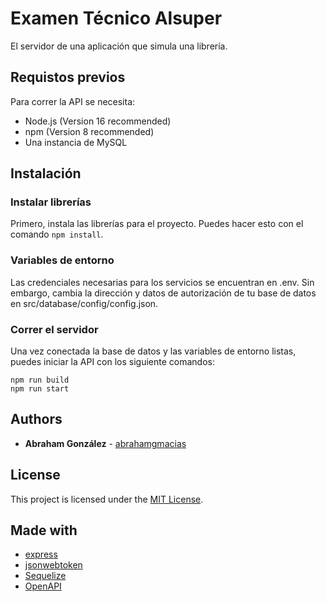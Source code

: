 # Examen Técnico Alsuper

El servidor de una aplicación que simula una librería.

## Requistos previos

Para correr la API se necesita:
- Node.js (Version 16 recommended)
- npm (Version 8 recommended)
- Una instancia de MySQL

## Instalación

### Instalar librerías

Primero, instala las librerías para el proyecto. Puedes hacer esto con el comando `npm install`.

### Variables de entorno

Las credenciales necesarias para los servicios se encuentran en .env. Sin embargo, cambia la dirección y datos de autorización de tu base de datos en src/database/config/config.json.

### Correr el servidor

Una vez conectada la base de datos y las variables de entorno listas, puedes iniciar la API con los siguiente comandos:

```
npm run build
npm run start
```

## Authors

- **Abraham González** - [abrahamgmacias](https://github.com/abrahamgmacias)

## License

This project is licensed under the [MIT License](https://github.com/CanteraTalentoChihuahua/payroll-mind-backend/blob/main/LICENSE).

## Made with

- [express](https://expressjs.com)
- [jsonwebtoken](https://www.npmjs.com/package/jsonwebtoken)
- [Sequelize](https://sequelize.org)
- [OpenAPI](https://www.openapis.org)
